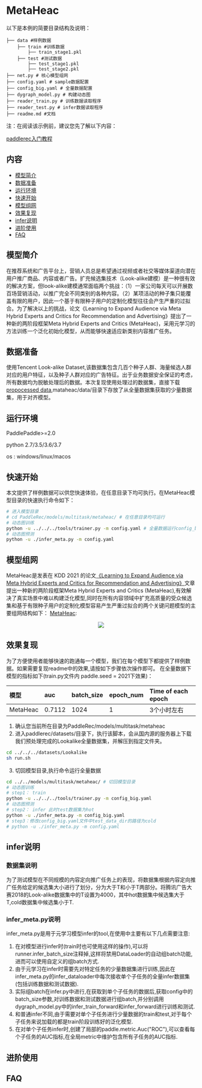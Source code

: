 # MetaHeac

以下是本例的简要目录结构及说明：

```
├── data #样例数据
    ├── train #训练数据
        ├── train_stage1.pkl
    ├── test #测试数据
        ├── test_stage1.pkl
        ├── test_stage2.pkl
├── net.py # 核心模型组网
├── config.yaml # sample数据配置
├── config_big.yaml # 全量数据配置
├── dygraph_model.py # 构建动态图
├── reader_train.py # 训练数据读取程序
├── reader_test.py # infer数据读取程序
├── readme.md #文档
```

注：在阅读该示例前，建议您先了解以下内容：

[paddlerec入门教程](https://github.com/PaddlePaddle/PaddleRec/blob/master/README.md)

## 内容

- [模型简介](#模型简介)
- [数据准备](#数据准备)
- [运行环境](#运行环境)
- [快速开始](#快速开始)
- [模型组网](#模型组网)
- [效果复现](#效果复现)
- [infer说明](#infer说明)
- [进阶使用](#进阶使用)
- [FAQ](#FAQ)

## 模型简介
在推荐系统和广告平台上，营销人员总是希望通过视频或者社交等媒体渠道向潜在用户推广商品、内容或者广告。扩充候选集技术（Look-alike建模）是一种很有效的解决方案，但look-alike建模通常面临两个挑战：（1）一家公司每天可以开展数百场营销活动，以推广完全不同类别的各种内容。（2）某项活动的种子集只能覆盖有限的用户，因此一个基于有限种子用户的定制化模型往往会产生严重的过拟合。为了解决以上的挑战，论文《Learning to Expand Audience via Meta Hybrid Experts and Critics for Recommendation and Advertising》提出了一种新的两阶段框架Meta Hybrid Experts and Critics (MetaHeac)，采用元学习的方法训练一个泛化初始化模型，从而能够快速适应新类别内容推广任务。

## 数据准备
使用Tencent Look-alike Dataset,该数据集包含几百个种子人群、海量候选人群对应的用户特征，以及种子人群对应的广告特征。出于业务数据安全保证的考虑，所有数据均为脱敏处理后的数据。本次复现使用处理过的数据集，直接下载[propocessed data](https://drive.google.com/file/d/11gXgf_yFLnbazjx24ZNb_Ry41MI5Ud1g/view?usp=sharing),mataheac/data/目录下存放了从全量数据集获取的少量数据集，用于对齐模型。

## 运行环境
PaddlePaddle>=2.0

python 2.7/3.5/3.6/3.7

os : windows/linux/macos

## 快速开始
本文提供了样例数据可以供您快速体验，在任意目录下均可执行。在MetaHeac模型目录的快速执行命令如下：
```bash
# 进入模型目录
# cd PaddleRec/models/multitask/metaheac/ # 在任意目录均可运行
# 动态图训练
python -u ../../../tools/trainer.py -m config.yaml # 全量数据运行config_bigdata.yaml 
# 动态图预测
python -u ./infer_meta.py -m config.yaml
```

## 模型组网
MetaHeac是发表在 KDD 2021 的论文[《Learning to Expand Audience via Meta Hybrid Experts and Critics for Recommendation and Advertising》](  https://arxiv.org/pdf/2105.14688  )文章提出一种新的两阶段框架Meta Hybrid Experts and Critics (MetaHeac),有效解决了真实场景中难以构建泛化模型,同时在所有内容领域中扩充高质量的受众候选集和基于有限种子用户的定制化模型容易产生严重过拟合的两个关键问题模型的主要组网结构如下：
[MetaHeac](https://arxiv.org/pdf/2105.14688):
<p align="center">
<img align="center" src="../../../doc/imgs/metaheac.png">
<p>

## 效果复现
为了方便使用者能够快速的跑通每一个模型，我们在每个模型下都提供了样例数据。如果需要复现readme中的效果,请按如下步骤依次操作即可。
在全量数据下模型的指标如下(train.py文件内 paddle.seed = 2021下效果)：

| 模型    | auc    | batch_size | epoch_num| Time of each epoch |
|:------|:-------| :------ | :------| :------ |
| MetaHeac | 0.7112 | 1024 | 1 | 3个小时左右 |

1. 确认您当前所在目录为PaddleRec/models/multitask/metaheac  
2. 进入paddlerec/datasets/目录下，执行该脚本，会从国内源的服务器上下载我们预处理完成的Lookalike全量数据集，并解压到指定文件夹。
``` bash
cd ../../../datasets/Lookalike
sh run.sh
``` 
3. 切回模型目录,执行命令运行全量数据
```bash
cd ../../models/multitask/metaheac/ # 切回模型目录
# 动态图训练
# step1： train
python -u ../../../tools/trainer.py -m config_big.yaml
# 动态图预测
# step2： infer 此时test数据集为hot
python -u ./infer_meta.py -m config_big.yaml
# step3：修改config_big.yaml文件中test_data_dir的路径为cold
# python -u ./infer_meta.py -m config.yaml
```

## infer说明
### 数据集说明
为了测试模型在不同规模的内容定向推广任务上的表现，将数据集根据内容定向推广任务给定的候选集大小进行了划分，分为大于T和小于T两部分。将腾讯广告大赛2018的Look-alike数据集中的T设置为4000，其中hot数据集中候选集大于T,cold数据集中候选集小于T.
### infer_meta.py说明
infer_meta.py是用于元学习模型infer的tool,在使用中主要有以下几点需要注意:
1. 在对模型进行infer时(train时也可使用这样的操作),可以将runner.infer_batch_size注释掉,这样将禁用DataLoader的自动组batch功能,进而可以使用自定义的组batch方式.
2. 由于元学习在infer时需要先对特定任务的少量数据集进行训练,因此在infer_meta.py的infer_dataloader中每次接收单个子任务的全量infer数据集(包括训练数据和测试数据).
3. 实际组batch在infer.py中进行,在获取到单个子任务的数据后,获取config中的batch_size参数,对训练数据和测试数据进行组batch,并分别调用dygraph_model.py中的infer_train_forward和infer_forward进行训练和测试.
4. 和普通infer不同,由于需要对单个子任务进行少量数据的train和test,对于每个子任务来说加载的都是train阶段训练好的泛化模型.
5. 在对单个子任务infer时,创建了局部的paddle.metric.Auc("ROC"),可以查看每个子任务的AUC指标,在全局metric中维护包含所有子任务的AUC指标.

## 进阶使用

## FAQ
